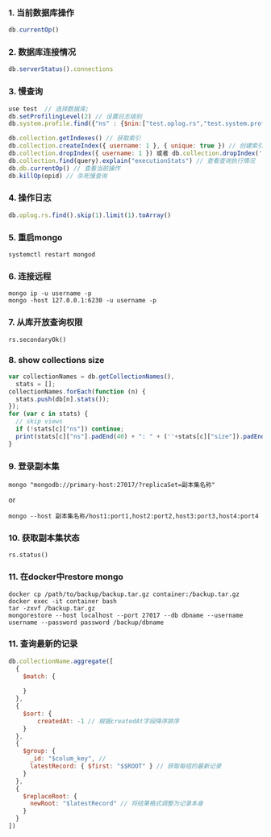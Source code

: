### 1. 当前数据库操作
```javascript
db.currentOp()
```

### 2. 数据库连接情况
```javascript
db.serverStatus().connections
```

### 3. 慢查询
```javascript
use test  // 选择数据库;
db.setProfilingLevel(2) // 设置日志级别
db.system.profile.find({"ns" : {$nin:["test.oplog.rs","test.system.profile"]},}).limit(5).sort( { ts : -1 } ).pretty()

db.collection.getIndexes() // 获取索引
db.collection.createIndex({ username: 1 }, { unique: true }) // 创建索引
db.collection.dropIndex({ username: 1 }) 或者 db.collection.dropIndex('indexName')// 删除索引
db.collection.find(query).explain("executionStats") // 查看查询执行情况
db.db.currentOp() // 查看当前操作
db.killOp(opid) // 杀死慢查询
```

### 4. 操作日志
```javascript
db.oplog.rs.find().skip(1).limit(1).toArray()
```

### 5. 重启mongo
```shell
systemctl restart mongod
```

### 6. 连接远程
```shell
mongo ip -u username -p
mongo -host 127.0.0.1:6230 -u username -p
```

### 7. 从库开放查询权限
```shell
rs.secondaryOk()
```

### 8. show collections size
```javascript
var collectionNames = db.getCollectionNames(),
  stats = [];
collectionNames.forEach(function (n) {
  stats.push(db[n].stats());
});
for (var c in stats) {
  // skip views
  if (!stats[c]["ns"]) continue;
  print(stats[c]["ns"].padEnd(40) + ": " + (''+stats[c]["size"]).padEnd(12) + " (" + (stats[c]["storageSize"] / 1073741824).toFixed(3).padStart(8) + "GB)");
}
```

### 9. 登录副本集
```shell
mongo "mongodb://primary-host:27017/?replicaSet=副本集名称"

```
or

```shell
mongo --host 副本集名称/host1:port1,host2:port2,host3:port3,host4:port4
```


### 10. 获取副本集状态
```shell
rs.status()
```

### 11. 在docker中restore mongo
```shell
docker cp /path/to/backup/backup.tar.gz container:/backup.tar.gz
docker exec -it container bash
tar -zxvf /backup.tar.gz
mongorestore --host localhost --port 27017 --db dbname --username username --password password /backup/dbname
```

### 11. 查询最新的记录
```javascript
db.collectionName.aggregate([
  {
    $match: {
        
    }
  },
  {
    $sort: {
        createdAt: -1 // 根据createdAt字段降序排序
    }
  },
  {
    $group: {
      _id: "$colum_key", // 
      latestRecord: { $first: "$$ROOT" } // 获取每组的最新记录
    }
  },
  {
    $replaceRoot: {
      newRoot: "$latestRecord" // 将结果格式调整为记录本身
    }
  }
])
```
